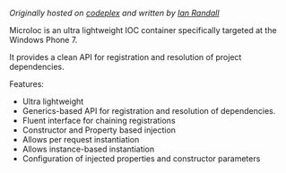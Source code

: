 *Originally hosted on [codeplex](https://microioc.codeplex.com/) and written by [Ian Randall](https://twitter.com/kiwipom)*

MicroIoc is an ultra lightweight IOC container specifically targeted at the Windows Phone 7.

It provides a clean API for registration and resolution of project dependencies.

Features:

- Ultra lightweight
- Generics-based API for registration and resolution of dependencies.
- Fluent interface for chaining registrations
- Constructor and Property based injection
- Allows per request instantiation
- Allows instance-based instantiation
- Configuration of injected properties and constructor parameters







